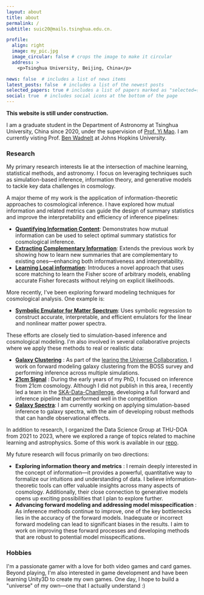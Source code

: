```yaml
---
layout: about
title: about
permalink: /
subtitle: suic20@mails.tsinghua.edu.cn.

profile:
  align: right
  image: my_pic.jpg
  image_circular: false # crops the image to make it circular
  address: >
    <p>Tsinghua University, Beijing, China</p>

news: false  # includes a list of news items
latest_posts: false  # includes a list of the newest posts
selected_papers: true # includes a list of papers marked as "selected={true}"
social: true  # includes social icons at the bottom of the page
---
```

**This website is still under construction.**

I am a graduate student in the Department of Astronomy at Tsinghua University, China since 2020, under the supervision of [Prof. Yi Mao](http://i.astro.tsinghua.edu.cn/~ymao/members/).  I am currently visting Prof. [Ben Wadnelt](https://benwandelt.org/) at Johns Hopkins University.

### Research

My primary research interests lie at the intersection of machine learning, statistical methods, and astronomy. I focus on leveraging techniques such as simulation-based inference, information theory, and generative models to tackle key data challenges in cosmology.

A major theme of my work is the application of information-theoretic approaches to cosmological inference. I have explored how mutual information and related metrics can guide the design of summary statistics and improve the interpretability and efficiency of inference pipelines:

* [**Quantifying Information Content**](https://arxiv.org/abs/2307.04994): Demonstrates how mutual information can be used to select optimal summary statistics for cosmological inference.
* [**Extracting Complementary Information**](https://arxiv.org/abs/2410.07548): Extends the previous work by showing how to learn new summaries that are complementary to existing ones—enhancing both informativeness and interpretability.
* [**Learning Local information**](https://github.com/suicee/FisherScoreMatching): Introduces a novel approach that uses score matching to learn the Fisher score of arbitrary models, enabling accurate Fisher forecasts without relying on explicit likelihoods.

More recently, I’ve been exploring forward modeling techniques for cosmological analysis. One example is:

* [**Symbolic Emulator for Matter Spectrum**](https://arxiv.org/abs/2410.14623): Uses symbolic regression to construct accurate, interpretable, and efficient emulators for the linear and nonlinear matter power spectra.

These efforts are closely tied to simulation-based inference and cosmological modeling. I'm also involved in several collaborative projects where we apply these methods to real or realistic data:

* [**Galaxy Clustering**](https://github.com/maho3/ltu-cmass) :  As part of the [learing the Universe Collaboration](https://learning-the-universe.org/), I work on forward modeling galaxy clustering from the BOSS survey and performing inference across multiple simulations.
* [**21cm Signal**](https://github.com/suicee/21cmPipeline) : During the early years of my PhD, I focused on inference from 21cm cosmology. Although I did not publish in this area, I recently led a team in the [SKA-Data-Chanllenge](https://sdc3.skao.int/challenges/inference), developing a full forward and inference pipeline that performed well in the competition
* [**Galaxy Spectra**](https://github.com/suicee/spec_sbi): I am currently working on applying simulation-based inference to galaxy spectra, with the aim of developing robust methods that can handle observational effects.

In addition to research, I organized the Data Science Group at THU-DOA from 2021 to 2023, where we explored a range of topics related to machine learning and astrophysics. Some of this work is available in our [repo](https://github.com/ZechangSun/THU-DoA-DATA-SCIENCE).

My future research will focus primarily on two directions:

* **Exploring information theory and metrics** : I remain deeply interested in the concept of information—it provides a powerful, quantitative way to formalize our intuitions and understanding of data. I believe information-theoretic tools can offer valuable insights across many aspects of cosmology. Additionally, their close connection to generative models opens up exciting possibilities that I plan to explore further.
* **Advancing forward modeling and addressing model misspecification** : As inference methods continue to improve, one of the key bottlenecks lies in the accuracy of the forward models. Inadequate or incorrect forward modeling can lead to significant biases in the results. I aim to work on improving these forward processes and developing methods that are robust to potential model misspecifications.

### Hobbies

I'm a passionate gamer with a love for both video games and card games. Beyond playing, I'm also interested in game development and have been learning Unity3D to create my own games. One day, I hope to build a "universe" of my own—one that I actually understand :)

